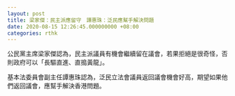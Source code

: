 ```yaml
---
layout: post
title: 梁家傑：民主派應留守　譚惠珠：泛民應幫手解決問題
date: 2020-08-15 12:26:45.000000000 +08:00
categories: rthk
---
```


公民黨主席梁家傑認為，民主派議員有機會繼續留在議會，若果拒絕是很奇怪，否則政府可以「長驅直進、直搗黃龍」。

基本法委員會副主任譚惠珠認為，泛民立法會議員返回議會機會好高，期望如果他們返回議會，應幫手解決香港問題。
